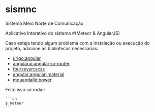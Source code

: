 # sismnc
Sistema Meio Norte de Comunicação

Aplicativo interativo do sistema #(Meteor & AngularJS)

Caso esteja tendo algum problema com a instalação ou execução do projeto, adicione as bibliotecas necessárias:

- [urigo:angular](https://github.com/Urigo/angular-meteor)
- [angularui:angular-ui-router](https://github.com/angular-ui/ui-router)
- [fourseven:scss](https://github.com/fourseven/meteor-scss)
- [angular:angular-material](https://github.com/angular/material)
- [mquandalle:bower](https://github.com/mquandalle/meteor-bower)

Feito isso só rodar:

    ```sh
    $ meteor
    ```

